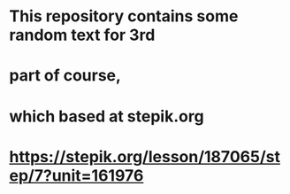 # This repository contains some random text for 3rd
# part of course,
# which based at stepik.org
# https://stepik.org/lesson/187065/step/7?unit=161976
 
